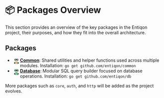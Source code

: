 # 📦 Packages Overview

This section provides an overview of the key packages in the Entiqon project, their purposes, and how they fit into the
overall architecture.

## Packages

- <img src="https://github.com/entiqon/entiqon/blob/main/assets/entiqon_sharicon.png?raw=true.png" align="left" height="24" width="24" />[
  **Common**](common/overview.md): Shared utilities and helper functions used across multiple
  modules. Installation:
  `go get github.com/entiqon/common`
- <img src="https://github.com/entiqon/entiqon/blob/main/assets/entiqon_datacon.png?raw=true.png" align="left" height="24" width="24" />[
  **Database**](database.md): Modular SQL query builder focused on database operations. Installation:
  `go get github.com/entiqon/db`

More packages such as `core`, `auth`, and `http` will be added as the project evolves.
